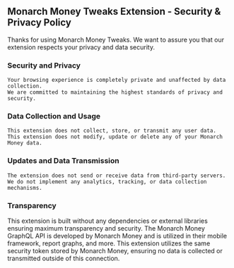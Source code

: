 ## Monarch Money Tweaks Extension - Security & Privacy Policy 

Thanks for using Monarch Money Tweaks. We want to assure you that our extension respects your privacy and data security.

### Security and Privacy

    Your browsing experience is completely private and unaffected by data collection.
    We are committed to maintaining the highest standards of privacy and security.
    
### Data Collection and Usage

    This extension does not collect, store, or transmit any user data.
    This extension does not modify, update or delete any of your Monarch Money data.

### Updates and Data Transmission

    The extension does not send or receive data from third-party servers.
    We do not implement any analytics, tracking, or data collection mechanisms.

### Transparency

This extension is built without any dependencies or external libraries ensuring maximum transparency and security. The Monarch Money GraphQL API is developed by Monarch Money and is utilized in their mobile framework, report graphs, and more. This extension utilizes the same security token stored by Monarch Money, ensuring no data is collected or transmitted outside of this connection.


